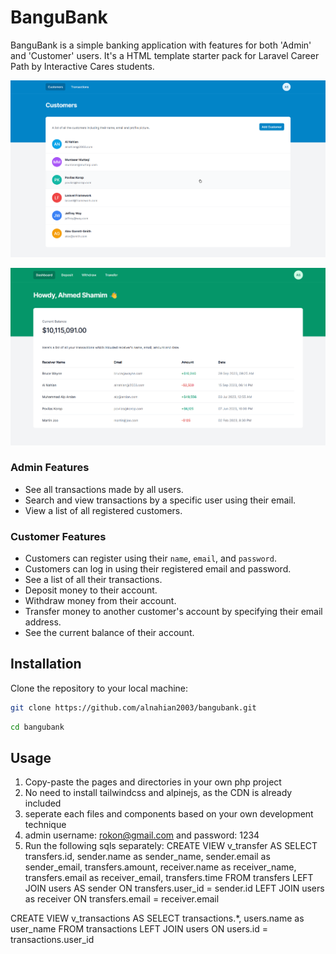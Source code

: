 # BanguBank

BanguBank is a simple banking application with features for both 'Admin' and 'Customer' users. It's a HTML template starter pack for Laravel Career Path by Interactive Cares students.

![Admin View](screenshots/admin_preview.png)

![Customer View](screenshots/customers_preview.png)

### Admin Features

- See all transactions made by all users.
- Search and view transactions by a specific user using their email.
- View a list of all registered customers.

### Customer Features

- Customers can register using their `name`, `email`, and `password`.
- Customers can log in using their registered email and password.
- See a list of all their transactions.
- Deposit money to their account.
- Withdraw money from their account.
- Transfer money to another customer's account by specifying their email address.
- See the current balance of their account.

## Installation

Clone the repository to your local machine:

```bash
git clone https://github.com/alnahian2003/bangubank.git
```

```bash
cd bangubank
```

## Usage

1. Copy-paste the pages and directories in your own php project
2. No need to install tailwindcss and alpinejs, as the CDN is already included
3. seperate each files and components based on your own development technique
4. admin username: rokon@gmail.com and password: 1234 
5. Run the following sqls separately:
CREATE VIEW v_transfer AS
SELECT transfers.id, sender.name as sender_name, sender.email as sender_email, transfers.amount, receiver.name as receiver_name, transfers.email as receiver_email, transfers.time
FROM transfers
LEFT JOIN users AS sender ON
transfers.user_id = sender.id
LEFT JOIN users as receiver ON
transfers.email = receiver.email


CREATE VIEW v_transactions AS
SELECT transactions.*, users.name as user_name FROM transactions
LEFT JOIN users ON
users.id = transactions.user_id